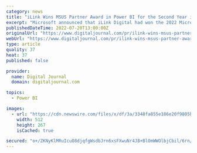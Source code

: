 ```yaml
---
category: news
title: "iLink Wins MSUS Partner Award in Power BI for the Second Year in a Row"
excerpt: "Microsoft announced that iLink Digital had won the 2022 Microsoft US Partner Award in Power BI. The Microsoft US Partner Award (MSUS) program complements the global Microsoft Partner of the Year ..."
publishedDateTime: 2022-07-20T13:00:00Z
originalUrl: "https://www.digitaljournal.com/pr/ilink-wins-msus-partner-award-in-power-bi-for-the-second-year-in-a-row"
webUrl: "https://www.digitaljournal.com/pr/ilink-wins-msus-partner-award-in-power-bi-for-the-second-year-in-a-row"
type: article
quality: 37
heat: 37
published: false

provider:
  name: Digital Journal
  domain: digitaljournal.com

topics:
  - Power BI

images:
  - url: "https://cdn.newswire.com/files/x/df/3a/3348fa855e186e20f9805bdea87c.jpg"
    width: 512
    height: 267
    isCached: true

secured: "o+/ZKNyKlMRuIcuO8djqfgWsdbJrn6xsFXwuNr4J8+BlOmWWOlbjCbil/6rn/UhTlsa55tMmmv7zohxD6nCx4e02pn9DJDprxYa3R2sMTxAD4sOZWJjwzF7w7IPETcEvqwmaiWq0FFqs9mAKI8uBDrHqIMf3KYQSwyxXXWycA8/zTYkG89Xav6TMRZmx38PxPFUSnzofoM6FT1+BL/Eiir1O+M1YznheZ4W91jbhn3Mkpo6HTLsVWlpH0usedXYZWDxfw8EgNmFxMBXlgKXnJ8HRoA4/jU07SY+nxaQsgc3KxkNCCXZy7cmNBL9fCAztCgYAv/mRsYssAT649wDNi1WV+B+Go/y/R8HBLm5gKZQ=;4Yom/7bio45oy8snppJIGg=="
---
```



